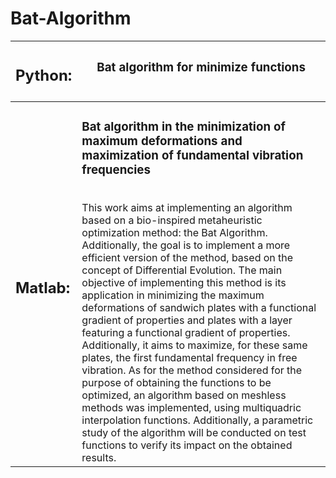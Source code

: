 # Bat-Algorithm

<table class="tg">
<thead>
  <tr>
    <th class="tg-zd5i"><h2>Python:</h2></th>
    <th class="tg-zd5i"><h3>Bat algorithm for minimize functions</h3> <br></th>
  </tr>
</thead>
<tbody>
  <tr>
    <td class="tg-zd5i"><h2>Matlab:</h2></td>
    <td class="tg-zd5i"><h3>Bat algorithm in the minimization of maximum deformations and maximization of fundamental vibration frequencies</h3> <br>
This work aims at implementing an algorithm based on a bio-inspired metaheuristic optimization method: the Bat Algorithm. 
Additionally, the goal is to implement a more efficient version of the method, based on the concept of Differential Evolution.
The main objective of implementing this method is its application in minimizing the maximum deformations of sandwich plates with a functional gradient of properties and plates with a layer featuring a functional gradient of properties. 
Additionally, it aims to maximize, for these same plates, the first fundamental frequency in free vibration.
As for the method considered for the purpose of obtaining the functions to be optimized, an algorithm based on meshless methods was implemented, using multiquadric interpolation functions.
Additionally, a parametric study of the algorithm will be conducted on test functions to verify its impact on the obtained results.</td>
  </tr>
</tbody>
</table>

